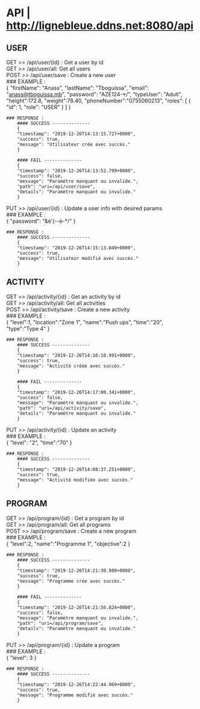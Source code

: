 # API | http://lignebleue.ddns.net:8080/api

## USER

GET >> /api/user/{id} : Get a user by id<br/>
GET >> /api/user/all: Get all users<br/>
POST >> /api/user/save : Create a new user<br/>
	### EXAMPLE :<br/>
		{
        "firstName": "Anass",
        "lastName": "Tboguissa",
        "email": "anass@tboguissa.mb",
        "password": "AZE124-*/",
        "typeUser": "Adult",
		"height":172.8,
		"weight":78.40,
		"phoneNumber":"0755060213",
        "roles": [
            {
                "id": 1,
                "role": "USER"
            }
        ]
		}
		
	### RESPONSE :
		#### SUCCESS --------------
		{
		"timestamp": "2019-12-26T14:13:15.727+0000",
		"success": true,
		"message": "Utilisateur crée avec succès."
		}
		
		#### FAIL --------------
		{
		"timestamp": "2019-12-26T14:13:52.799+0000",
		"success": false,
		"message": "Paramètre manquant ou invalide.",
		"path": "uri=/api/user/save",
		"details": "Paramètre manquant ou invalide."
		}
		
PUT >> /api/user/{id} : Update a user info with desired params<br/>
	### EXAMPLE :<br/>
		{
        "password": "&é'(--è-*/"
		}
	
	### RESPONSE :
		#### SUCCESS --------------
		{
		"timestamp": "2019-12-26T14:15:13.849+0000",
		"success": true,
		"message": "Utilisateur modifié avec succès."
		}
		
## ACTIVITY

GET >> /api/activity/{id} : Get an activity by id<br/>
GET >> /api/activity/all: Get all activities<br/>
POST >> /api/activity/save : Create a new activity<br/>
	### EXAMPLE :<br/>
		{
		"level":1,
		"location":"Zone 1",
		"name":"Push ups",
		"time":"20",
		"type":"Type 4"
		}
		
	### RESPONSE :
		#### SUCCESS --------------
		{
		"timestamp": "2019-12-26T14:16:10.991+0000",
		"success": true,
		"message": "Activité créée avec succès."
		}
		
		#### FAIL --------------
		{
		"timestamp": "2019-12-26T14:17:00.341+0000",
		"success": false,
		"message": "Paramètre manquant ou invalide.",
		"path": "uri=/api/activity/save",
		"details": "Paramètre manquant ou invalide."
		}
		
PUT >> /api/activity/{id} : Update an activity<br/>
	### EXAMPLE :<br/>
		{
        "level": "2",
		"time":"70"
		}
		
	### RESPONSE :
		#### SUCCESS --------------
		{
		"timestamp": "2019-12-26T14:08:37.251+0000",
		"success": true,
		"message": "Activité modifiée avec succès."
		}

## PROGRAM

GET >> /api/program/{id} : Get a program by id<br/>
GET >> /api/program/all: Get all programs<br/>
POST >> /api/program/save : Create a new program<br/>
	### EXAMPLE :<br/>
		{
		"level":2,
		"name":"Programme 1",
		"objective":2
		}
		
	### RESPONSE :
		#### SUCCESS --------------
		{
		"timestamp": "2019-12-26T14:21:30.980+0000",
		"success": true,
		"message": "Programme crée avec succès."
		}
		
		#### FAIL --------------
		{
		"timestamp": "2019-12-26T14:21:56.824+0000",
		"success": false,
		"message": "Paramètre manquant ou invalide.",
		"path": "uri=/api/program/save",
		"details": "Paramètre manquant ou invalide."
		}
		
PUT >> /api/program/{id} : Update a program<br/>
	### EXAMPLE :<br/>
		{
        "level": 3
		}
		
	### RESPONSE :
		#### SUCCESS --------------
		{
		"timestamp": "2019-12-26T14:22:44.969+0000",
		"success": true,
		"message": "Programme modifié avec succès."
		}
